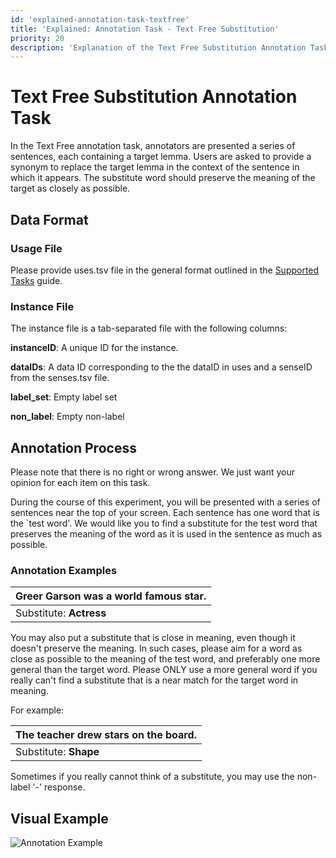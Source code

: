 ```yaml
---
id: 'explained-annotation-task-textfree'
title: 'Explained: Annotation Task - Text Free Substitution'
priority: 20
description: 'Explanation of the Text Free Substitution Annotation Task.'
---
```


# Text Free Substitution Annotation Task

In the Text Free annotation task, annotators are presented a series of sentences, each containing a target lemma. Users are asked to provide a synonym to replace the target lemma in the context of the sentence in which it appears. The substitute word should preserve the meaning of the target as closely as possible.

## Data Format

### Usage File

Please provide uses.tsv file in the general format outlined in the [Supported Tasks](/guides/supported-tasks) guide.

### Instance File
The instance file is a tab-separated file with the following columns:

**instanceID**: A unique ID for the instance.

**dataIDs**: A data ID corresponding to the the dataID in uses and a senseID from the senses.tsv file.

**label_set**: Empty label set

**non_label**: Empty non-label

## Annotation Process
Please note that there is no right or wrong answer. We just want your opinion for each item on this task.

During the course of this experiment, you will be presented with a series of sentences near the top of your screen. Each sentence has one word that is the `test word'. We would like you to find a substitute for the test word that preserves the meaning of the word as it is used in the sentence as much as possible.

### Annotation Examples

|Greer Garson was a world famous **star**. |
|------------------------------------------|
|Substitute: **Actress**                   |

You may also put a substitute that is close in meaning, even though it doesn't preserve the meaning. In such cases, please aim for a word as close as possible to the meaning of the test word, and preferably one more general than the target word. Please ONLY use a more general word if you really can't find a substitute that is a near match for the target word in meaning.

For example:

|The teacher drew **stars** on the board. |
|------------------------------------------|
|Substitute: **Shape**                   |

Sometimes if you really cannot think of a substitute, you may use the non-label '-' response.

## Visual Example

![Annotation Example](/gif/guide/annotate-lexsub.gif)